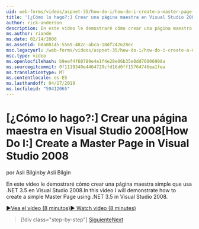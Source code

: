 ```yaml
---
uid: web-forms/videos/aspnet-35/how-do-i/how-do-i-create-a-master-page-in-visual-studio-2008
title: '[¿Cómo lo hago?:] Crear una página maestra en Visual Studio 2008 | Microsoft Docs'
author: rick-anderson
description: En este vídeo le demostraré cómo crear una página maestra simple que usa .NET 3.5 en Visual Studio 2008.
ms.author: riande
ms.date: 02/14/2008
ms.assetid: b0a08145-5569-482c-abca-18df242628ec
msc.legacyurl: /web-forms/videos/aspnet-35/how-do-i/how-do-i-create-a-master-page-in-visual-studio-2008
msc.type: video
ms.openlocfilehash: b9eef4f60789e4e1f4e28e06b35e0dd76006998a
ms.sourcegitcommit: 0f1119340e4464720cfd16d0ff15764746ea1fea
ms.translationtype: MT
ms.contentlocale: es-ES
ms.lasthandoff: 04/17/2019
ms.locfileid: "59412065"
---
```

# <a name="how-do-i-create-a-master-page-in-visual-studio-2008"></a><span data-ttu-id="ae7f8-103">[¿Cómo lo hago?:] Crear una página maestra en Visual Studio 2008</span><span class="sxs-lookup"><span data-stu-id="ae7f8-103">[How Do I:] Create a Master Page in Visual Studio 2008</span></span>

<span data-ttu-id="ae7f8-104">por Asli Bilgin</span><span class="sxs-lookup"><span data-stu-id="ae7f8-104">by Asli Bilgin</span></span>

<span data-ttu-id="ae7f8-105">En este vídeo le demostraré cómo crear una página maestra simple que usa .NET 3.5 en Visual Studio 2008.</span><span class="sxs-lookup"><span data-stu-id="ae7f8-105">In this video I will demonstrate how to create a simple Master Page using .NET 3.5 in Visual Studio 2008.</span></span>

[<span data-ttu-id="ae7f8-106">&#9654;Vea el vídeo (8 minutos)</span><span class="sxs-lookup"><span data-stu-id="ae7f8-106">&#9654; Watch video (8 minutes)</span></span>](https://channel9.msdn.com/Blogs/ASP-NET-Site-Videos/how-do-i-create-a-master-page-in-visual-studio-2008)

> [!div class="step-by-step"]
> [<span data-ttu-id="ae7f8-107">Siguiente</span><span class="sxs-lookup"><span data-stu-id="ae7f8-107">Next</span></span>](how-do-i-create-nested-master-page-in-visual-studio-2008.md)
